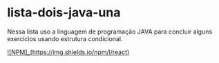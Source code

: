 # lista-dois-java-una
Nessa lista uso a linguagem de programação JAVA para concluir alguns exercícios usando estrutura condicional.



[![NPM]_(https://img.shields.io/npm/l/react)](https://github.com/Maclalino/lista-dois-java-una/blob/main/LICENSE)
